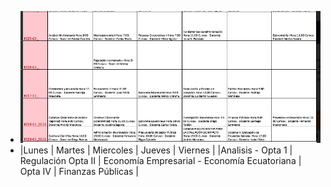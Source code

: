 - ![image.png](../assets/image_1643061761054_0.png)
- |Lunes  | Martes   |  Miercoles  |  Jueves  |  Viernes  |
  |Analisis - Opta 1  | Regulación Opta II   |  Economía Empresarial  - Economía Ecuatoriana  |  Opta IV  |  Finanzas Públicas  |